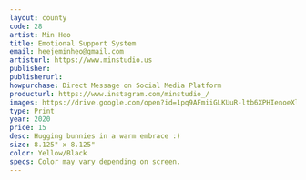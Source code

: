 ```yaml
---
layout: county 
code: 28
artist: Min Heo
title: Emotional Support System
email: heejeminheo@gmail.com
artisturl: https://www.minstudio.us
publisher: 
publisherurl: 
howpurchase: Direct Message on Social Media Platform
producturl: https://www.instagram.com/minstudio_/
images: https://drive.google.com/open?id=1pq9AFmiiGLKUuR-ltb6XPHIenoeXlJap
type: Print
year: 2020
price: 15
desc: Hugging bunnies in a warm embrace :) 
size: 8.125" x 8.125"
color: Yellow/Black
specs: Color may vary depending on screen.
---
```

